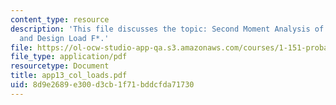 ```yaml
---
content_type: resource
description: 'This file discusses the topic: Second Moment Analysis of Column Load
  and Design Load F*.'
file: https://ol-ocw-studio-app-qa.s3.amazonaws.com/courses/1-151-probability-and-statistics-in-engineering-spring-2005/8d9e2689e300d3cb1f71bddcfda71730_app13_col_loads.pdf
file_type: application/pdf
resourcetype: Document
title: app13_col_loads.pdf
uid: 8d9e2689-e300-d3cb-1f71-bddcfda71730
---
```

